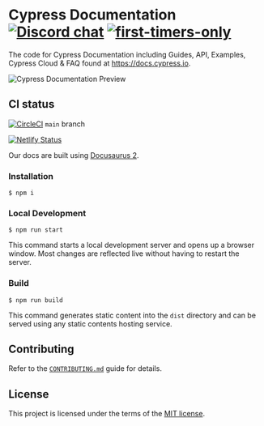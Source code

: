 # Cypress Documentation [![Discord chat](https://img.shields.io/badge/chat-on%20Discord-brightgreen)](https://on.cypress.io/discord) [![first-timers-only](http://img.shields.io/badge/first--timers--only-friendly-blue.svg)](https://github.com/cypress-io/cypress-documentation/labels/first-timers-only)

The code for Cypress Documentation including Guides, API, Examples, Cypress
Cloud & FAQ found at https://docs.cypress.io.

![Cypress Documentation Preview](/static/img/cypress-docs.png)

## CI status

[![CircleCI](https://circleci.com/gh/cypress-io/cypress-documentation/tree/main.svg?style=svg)](https://circleci.com/gh/cypress-io/cypress-documentation/tree/main)
`main` branch

[![Netlify Status](https://api.netlify.com/api/v1/badges/dbf22ada-b50c-49b0-a933-bf02e87d25d1/deploy-status)](https://app.netlify.com/sites/cypress-docs/deploys)

Our docs are built using [Docusaurus 2](https://docusaurus.io/).

### Installation

```
$ npm i
```

### Local Development

```
$ npm run start
```

This command starts a local development server and opens up a browser window.
Most changes are reflected live without having to restart the server.

### Build

```
$ npm run build
```

This command generates static content into the `dist` directory and can be
served using any static contents hosting service.

## Contributing

Refer to the [`CONTRIBUTING.md`](/CONTRIBUTING.md) guide for details.

## License

This project is licensed under the terms of the [MIT license](/LICENSE.md).